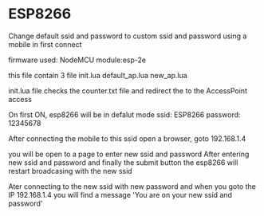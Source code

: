 # ESP8266
Change default ssid and password to custom ssid and password using a mobile in first connect

firmware used: NodeMCU
module:esp-2e

this file contain 3 file
init.lua
default_ap.lua
new_ap.lua

init.lua file checks the counter.txt file and redirect the to the AccessPoint access

On first ON, esp8266 will be in defalut mode
ssid: ESP8266 
password: 12345678

After connecting the mobile to this ssid open a browser, goto 192.168.1.4

you will be open to a page to enter new ssid and password
After entering new ssid and password and finally the submit button the esp8266 will restart broadcasing with the new ssid

Ater connecting to the new ssid with new password and when you goto the IP 192.168.1.4
you will find a message 'You are on your new ssid and password'
